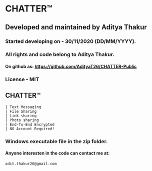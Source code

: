 #                   CHATTER™                       #
##     Developed and maintained by Aditya Thakur  ##

### Started developing on - 30/11/2020 (DD/MM/YYYY). ###

### All rights and code belong to Aditya Thakur. ###

#### On github as: https://github.com/AdityaT26/CHATTER-Public ####

### License - MIT ###

## CHATTER™ ##
    | Text Messaging
    | File Sharing
    | Link sharing
    | Photo sharing
    | End-To-End Encrypted
    | NO Account Required!
    
### Windows executable file in the zip folder. ###



#### Anyone interesten in the code can contact me at:  ####
    adit.thakur26@gmail.com
